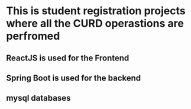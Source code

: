 # This is student registration projects where all the CURD operastions are perfromed 
## ReactJS is used for the Frontend 
## Spring Boot is used for the backend
## mysql databases